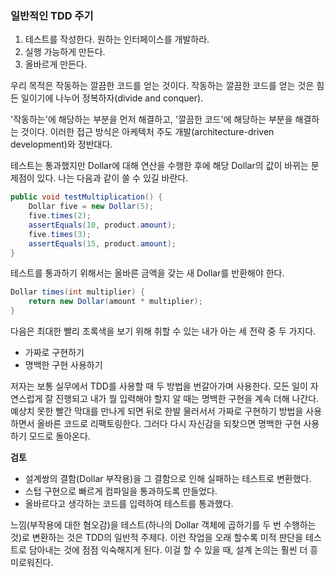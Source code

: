 ### 일반적인 TDD 주기
1. 테스트를 작성한다. 원하는 인터페이스를 개발하라.
2. 실행 가능하게 만든다.
3. 올바르게 만든다.

우리 목적은 작동하는 깔끔한 코드를 얻는 것이다.
작동하는 깔끔한 코드를 얻는 것은 힘든 일이기에 나누어 정복하자(divide and conquer).

'작동하는'에 해당하는 부분을 먼저 해결하고, '깔끔한 코드'에 해당하는 부분을 해결하는 것이다.
이러한 접근 방식은 아케텍처 주도 개발(architecture-driven development)와 정반대다.

테스트는 통과했지만 Dollar에 대해 연산을 수행한 후에 해당 Dollar의 값이 바뀌는 문제점이 있다.
나는 다음과 같이 쓸 수 있길 바란다.
```java
public void testMultiplication() {
    Dollar five = new Dollar(5);
    five.times(2);
    assertEquals(10, product.amount);
    five.times(3);
    assertEquals(15, product.amount);
}
```

테스트를 통과하기 위해서는 올바른 금액을 갖는 새 Dollar를 반환해야 한다.
```java
Dollar times(int multiplier) {
    return new Dollar(amount * multiplier);
}
```

다음은 최대한 빨리 초록색을 보기 위해 취할 수 있는 내가 아는 세 전략 중 두 가지다.
- 가짜로 구현하기
- 명백한 구현 사용하기

저자는 보통 실무에서 TDD를 사용할 때 두 방법을 번갈아가며 사용한다.
모든 일이 자연스럽게 잘 진행되고 내가 뭘 입력해야 할지 알 때는 명백한 구현을 계속 더해 나간다.
예상치 못한 빨간 막대를 만나게 되면 뒤로 한발 물러서서 가짜로 구현하기 방법을 사용하면서 올바른 코드로 리팩토링한다.
그러다 다시 자신감을 되찾으면 명백한 구현 사용하기 모드로 돌아온다.

**검토**
- 설계쌍의 결함(Dollar 부작용)을 그 결함으로 인해 실패하는 테스트로 변환했다.
- 스텁 구현으로 빠르게 컴파일을 통과하도록 만들었다.
- 올바르다고 생각하는 코드를 입력하여 테스트를 통과했다.

느낌(부작용에 대한 혐오감)을 테스트(하나의 Dollar 객체에 곱하기를 두 번 수행하는 것)로 변환하는 것은 TDD의 일반적 주제다.
이런 작업을 오래 할수록 미적 판단을 테스트로 담아내는 것에 점점 익숙해지게 된다.
이걸 할 수 있을 때, 설계 논의는 훨씬 더 흥미로워진다.

